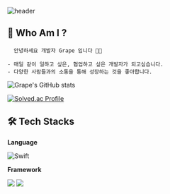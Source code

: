 <div align="left">
 
![header](https://capsule-render.vercel.app/api?type=slice&color=auto&height=180&section=header&text=&desc=iOS%20Developer&fontSize=90&rotate=0&fontAlignY=15&fontAlign=75&descAlignY=34&descAlign=73&&animation=twinkling)
 ## 🌊 Who Am I ?

```
  안녕하세요 개발자 Grape 입니다 🧑‍💻

- 매일 같이 일하고 싶은, 협업하고 싶은 개발자가 되고싶습니다.
- 다양한 사람들과의 소통을 통해 성장하는 것을 좋아합니다.
```

 ![Grape's GitHub stats](https://github-readme-stats.vercel.app/api?username=greatgrapes&show_icons=true&theme=radical&hide=stars) 
 
 [![Solved.ac Profile](http://mazassumnida.wtf/api/v2/generate_badge?boj=agreatgrape1)](https://solved.ac/agreatgrape1/)    


## 🛠 Tech Stacks

**Language**

![Swift](https://img.shields.io/badge/swift-F05138?style=for-the-badge&logo=swift&logoColor=white)

**Framework**

<img src="https://img.shields.io/badge/UIKit-F05138?style=for-the-badge&logo=Swift&logoColor=white"/> <img src="https://img.shields.io/badge/SwiftUI-F05138?style=for-the-badge&logo=Swift&logoColor=white"/> 
